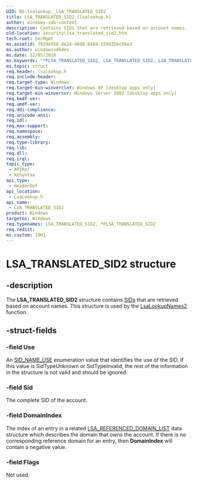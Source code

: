 ```yaml
---
UID: NS:lsalookup._LSA_TRANSLATED_SID2
title: LSA_TRANSLATED_SID2 (lsalookup.h)
author: windows-sdk-content
description: Contains SIDs that are retrieved based on account names.
old-location: security\lsa_translated_sid2.htm
tech.root: SecMgmt
ms.assetid: 792de958-8e24-46d8-b484-159435bc96e3
ms.author: windowssdkdev
ms.date: 12/05/2018
ms.keywords: "*PLSA_TRANSLATED_SID2, LSA_TRANSLATED_SID2, LSA_TRANSLATED_SID2 structure [Security], PLSA_TRANSLATED_SID2, PLSA_TRANSLATED_SID2 structure pointer [Security], _lsa_lsa_translated_sid2, lsalookup/LSA_TRANSLATED_SID2, lsalookup/PLSA_TRANSLATED_SID2, security.lsa_translated_sid2"
ms.topic: struct
req.header: lsalookup.h
req.include-header: 
req.target-type: Windows
req.target-min-winverclnt: Windows XP [desktop apps only]
req.target-min-winversvr: Windows Server 2003 [desktop apps only]
req.kmdf-ver: 
req.umdf-ver: 
req.ddi-compliance: 
req.unicode-ansi: 
req.idl: 
req.max-support: 
req.namespace: 
req.assembly: 
req.type-library: 
req.lib: 
req.dll: 
req.irql: 
topic_type:
 - APIRef
 - kbSyntax
api_type:
 - HeaderDef
api_location:
 - LsaLookup.h
api_name:
 - LSA_TRANSLATED_SID2
product: Windows
targetos: Windows
req.typenames: LSA_TRANSLATED_SID2, *PLSA_TRANSLATED_SID2
req.redist: 
ms.custom: 19H1
---
```


# LSA_TRANSLATED_SID2 structure


## -description


The <b>LSA_TRANSLATED_SID2</b> structure contains 
<a href="https://docs.microsoft.com/windows/desktop/api/winnt/ns-winnt-_sid">SIDs</a> that are retrieved based on account names. This structure is used by the 
<a href="https://docs.microsoft.com/windows/desktop/api/ntsecapi/nf-ntsecapi-lsalookupnames2">LsaLookupNames2</a> function.


## -struct-fields




### -field Use

An 
<a href="https://docs.microsoft.com/windows/desktop/api/winnt/ne-winnt-_sid_name_use">SID_NAME_USE</a> enumeration value that identifies the use of the SID. If this value is SidTypeUnknown or SidTypeInvalid, the rest of the information in the structure is not valid and should be ignored.


### -field Sid

The complete SID of the account.


### -field DomainIndex

The index of an entry in a related 
<a href="https://docs.microsoft.com/windows/desktop/api/lsalookup/ns-lsalookup-lsa_referenced_domain_list">LSA_REFERENCED_DOMAIN_LIST</a> data structure which describes the domain that owns the account. If there is no corresponding reference domain for an entry, then <b>DomainIndex</b> will contain a negative value.


### -field Flags

Not used.

